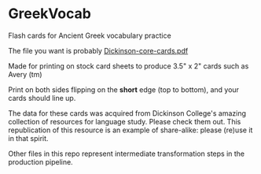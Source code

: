 # GreekVocab

Flash cards for Ancient Greek vocabulary practice

The file you want is probably [Dickinson-core-cards.pdf](Dickinson-core-cards.pdf)

Made for printing on stock card sheets to produce 3.5" x 2" cards such as Avery (tm)

Print on both sides flipping on the **short** edge (top to bottom), and your cards should line up.

The data for these cards was acquired from Dickinson College's amazing collection of resources for language study. Please check them out. This republication of this resource is an example of share-alike: please (re)use it in that spirit.

Other files in this repo represent intermediate transformation steps in the production pipeline.
